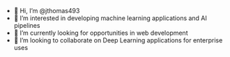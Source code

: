- 👋 Hi, I’m @jthomas493
- 👀 I’m interested in developing machine learning applications and AI pipelines
- 🌱 I’m currently looking for opportunities in web development
- 💞️ I’m looking to collaborate on Deep Learning applications for enterprise uses

<!---
jthomas493/jthomas493 is a ✨ special ✨ repository because its `README.md` (this file) appears on your GitHub profile.
You can click the Preview link to take a look at your changes.
--->
